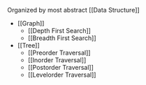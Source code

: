 Organized by most abstract [[Data Structure]]
* [[Graph]]
	* [[Depth First Search]]
	* [[Breadth First Search]]
* [[Tree]]
	* [[Preorder Traversal]]
	* [[Inorder Traversal]]
	* [[Postorder Traversal]]
	* [[Levelorder Traversal]]

